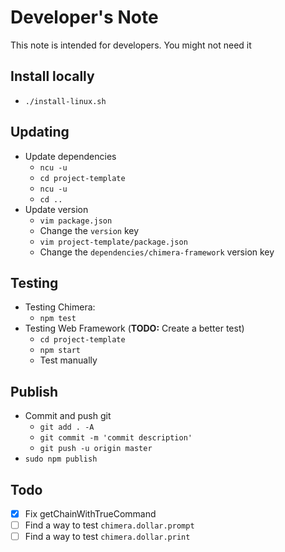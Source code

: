 # Developer's Note
This note is intended for developers. You might not need it

## Install locally
* `./install-linux.sh`

## Updating
* Update dependencies
    - `ncu -u`
    - `cd project-template`
    - `ncu -u`
    - `cd ..`
* Update version
    - `vim package.json`
    - Change the `version` key
    - `vim project-template/package.json`
    - Change the `dependencies/chimera-framework` version key

## Testing
* Testing Chimera:
    - `npm test`
* Testing Web Framework (__TODO:__ Create a better test)
    - `cd project-template`
    - `npm start`
    - Test manually

## Publish
* Commit and push git
    - `git add . -A`
    - `git commit -m 'commit description'`
    - `git push -u origin master`
* `sudo npm publish`

## Todo
* [x] Fix getChainWithTrueCommand
* [ ] Find a way to test `chimera.dollar.prompt`
* [ ] Find a way to test `chimera.dollar.print`
